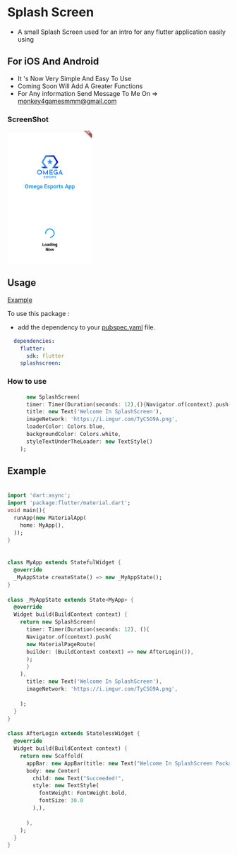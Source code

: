 # Splash Screen

* A small Splash Screen used for an intro for any flutter application easily using

## For iOS And Android 

* It 's Now Very Simple And Easy To Use 
* Coming Soon Will Add A Greater Functions 
* For Any information Send Message To Me On => monkey4gamesmmm@gmail.com


### ScreenShot
<img src="screenshot.png" height="300et">

## Usage

[Example](https://github.com/KarimMohamed2005/SplashScreenFlutterPackage/blob/master/example/example.dart)

To use this package :

* add the dependency to your [pubspec.yaml](https://github.com/KarimMohamed2005/SplashScreenFlutterPackage/blob/master/pubspec.yaml) file.

```yaml
  dependencies:
    flutter:
      sdk: flutter
    splashscreen:
```

### How to use


``` dart
      new SplashScreen(
      timer: Timer(Duration(seconds: 12),(){Navigator.of(context).push(new MaterialPageRoute(builder: (BuildContext context) => new AfterLogin()),);}),
      title: new Text('Welcome In SplashScreen'),
      imageNetwork: 'https://i.imgur.com/TyCSG9A.png',
      loaderColor: Colors.blue,
      backgroundColor: Colors.white,
      styleTextUnderTheLoader: new TextStyle()
    );
```

## Example
```dart

import 'dart:async';
import 'package:flutter/material.dart';
void main(){
  runApp(new MaterialApp(
    home: MyApp(),
  ));
}


class MyApp extends StatefulWidget {
  @override
  _MyAppState createState() => new _MyAppState();
}

class _MyAppState extends State<MyApp> {
  @override
  Widget build(BuildContext context) {
    return new SplashScreen(
      timer: Timer(Duration(seconds: 12), (){
      Navigator.of(context).push(
      new MaterialPageRoute(
      builder: (BuildContext context) => new AfterLogin()),
      );
      }
    ),
      title: new Text('Welcome In SplashScreen'),
      imageNetwork: 'https://i.imgur.com/TyCSG9A.png',

    );
  }
}

class AfterLogin extends StatelessWidget {
  @override
  Widget build(BuildContext context) {
    return new Scaffold(
      appBar: new AppBar(title: new Text("Welcome In SplashScreen Package")),
      body: new Center(
        child: new Text("Succeeded!",
        style: new TextStyle(
          fontWeight: FontWeight.bold,
          fontSize: 30.0
        ),),

      ),
    );
  }
}

```
